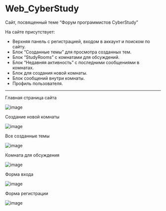 # Web_CyberStudy

Сайт, посвященный теме “Форум программистов CyberStudy”

На сайте присутствует:
- Верхняя панель с регистрацией, входом в аккаунт и поиском по сайту. 
- Блок “Созданные темы” для просмотра созданных тем.
- Блок “StudyRooms” с комнатами для обсуждений. 
- Блок “Недавняя активность” с последними сообщениями в комнатах.
- Блок для создания новой комнаты.
- Блок сообщений внутри комнаты.
- Профиль пользователя.

***

Главная страница сайта

![image](https://user-images.githubusercontent.com/82940632/201075537-e2dc7dfa-00ba-4bb6-babd-35208aabf274.png)

Создание новой комнаты

![image](https://user-images.githubusercontent.com/82940632/219688106-818eedfb-291f-4e30-9e73-5976d15c83ad.png)

Все созданные темы

![image](https://user-images.githubusercontent.com/82940632/219688173-2ea221ae-3043-4bf4-92eb-6b19f1acfbdc.png)

Комната для обсуждения

![image](https://user-images.githubusercontent.com/82940632/219688468-524a6e56-8d16-424b-9f64-40148697bf7a.png)

Форма входа

![image](https://user-images.githubusercontent.com/82940632/219688300-a83c35c2-52ec-4fb2-b928-82ad062ed7f4.png)

Форма регистрации

![image](https://user-images.githubusercontent.com/82940632/219688324-e06d3762-0abd-4fd1-85ba-7393509541ad.png)






